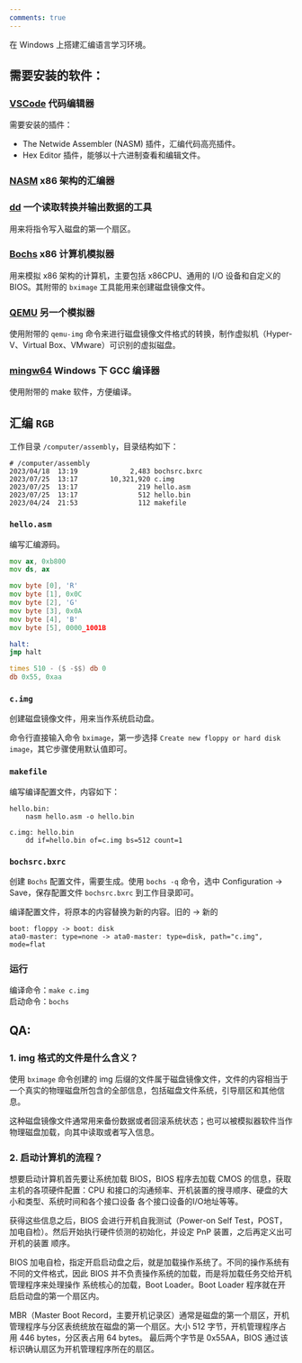 ```yaml
---
comments: true
---
```


在 Windows 上搭建汇编语言学习环境。

## 需要安装的软件：
### [VSCode](https://code.visualstudio.com/) 代码编辑器
需要安装的插件：

 - The Netwide Assembler (NASM) 插件，汇编代码高亮插件。
 - Hex Editor 插件，能够以十六进制查看和编辑文件。

### [NASM](https://nasm.us/) x86 架构的汇编器

### [dd](http://www.chrysocome.net/dd) 一个读取转换并输出数据的工具
用来将指令写入磁盘的第一个扇区。

### [Bochs](https://bochs.sourceforge.io/) x86 计算机模拟器
用来模拟 x86 架构的计算机，主要包括 x86CPU、通用的 I/O 设备和自定义的 BIOS。其附带的 `bximage` 工具能用来创建磁盘镜像文件。

### [QEMU](https://www.qemu.org/) 另一个模拟器
使用附带的 `qemu-img` 命令来进行磁盘镜像文件格式的转换，制作虚拟机（Hyper-V、Virtual Box、VMware）可识别的虚拟磁盘。

### [mingw64](https://www.mingw-w64.org/) Windows 下 GCC 编译器
使用附带的 make 软件，方便编译。

## 汇编 `RGB`
工作目录 `/computer/assembly`，目录结构如下：
```
# /computer/assembly
2023/04/18  13:19             2,483 bochsrc.bxrc
2023/07/25  13:17        10,321,920 c.img
2023/07/25  13:17               219 hello.asm
2023/07/25  13:17               512 hello.bin
2023/04/24  21:53               112 makefile
```
### `hello.asm`
编写汇编源码。
```asm
mov ax, 0xb800
mov ds, ax

mov byte [0], 'R'
mov byte [1], 0x0C
mov byte [2], 'G'
mov byte [3], 0x0A
mov byte [4], 'B'
mov byte [5], 0000_1001B

halt:
jmp halt

times 510 - ($ -$$) db 0
db 0x55, 0xaa
```

### `c.img`
创建磁盘镜像文件，用来当作系统启动盘。

命令行直接输入命令 `bximage`，第一步选择 `Create new floppy or hard disk image`，其它步骤使用默认值即可。

### `makefile`
编写编译配置文件，内容如下：
```make
hello.bin:
	nasm hello.asm -o hello.bin
	
c.img: hello.bin
	dd if=hello.bin of=c.img bs=512 count=1
```

### `bochsrc.bxrc`
创建 `Bochs` 配置文件，需要生成。使用 `bochs -q` 命令，选中 Configuration -> Save，保存配置文件 `bochsrc.bxrc` 到工作目录即可。

编译配置文件，将原本的内容替换为新的内容。旧的 -> 新的
```text
boot: floppy -> boot: disk
ata0-master: type=none -> ata0-master: type=disk, path="c.img", mode=flat
```
### 运行
编译命令：`make c.img`  
启动命令：`bochs`

## QA:

### 1. img 格式的文件是什么含义？
   使用 `bximage` 命令创建的 img 后缀的文件属于磁盘镜像文件，文件的内容相当于一个真实的物理磁盘所包含的全部信息，包括磁盘文件系统，引导扇区和其他信息。

   这种磁盘镜像文件通常用来备份数据或者回滚系统状态；也可以被模拟器软件当作物理磁盘加载，向其中读取或者写入信息。

### 2. 启动计算机的流程？  
   想要启动计算机首先要让系统加载 BIOS，BIOS 程序去加载 CMOS 的信息，获取主机的各项硬件配置：CPU 和接口的沟通频率、开机装置的搜寻顺序、硬盘的大小和类型、系统时间和各个接口设备
   各个接口设备的I/O地址等等。

   获得这些信息之后，BIOS 会进行开机自我测试（Power-on Self Test，POST，加电自检）。然后开始执行硬件侦测的初始化，并设定 PnP 装置，之后再定义出可开机的装置
   顺序。
   
   BIOS 加电自检，指定开启启动盘之后，就是加载操作系统了。不同的操作系统有不同的文件格式，因此 BIOS 并不负责操作系统的加载，而是将加载任务交给开机管理程序来处理操作
   系统核心的加载，Boot Loader。Boot Loader 程序就在开启启动盘的第一个扇区内。
   
   MBR（Master Boot Record，主要开机记录区）通常是磁盘的第一个扇区，开机管理程序与分区表统统放在磁盘的第一个扇区。大小 512 字节，开机管理程序占用 446 bytes，分区表占用 64 bytes。
   最后两个字节是 0x55AA，BIOS 通过该标识确认扇区为开机管理程序所在的扇区。